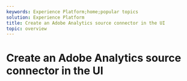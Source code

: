 ```yaml
---
keywords: Experience Platform;home;popular topics
solution: Experience Platform
title: Create an Adobe Analytics source connector in the UI
topic: overview
---
```


# Create an Adobe Analytics source connector in the UI
